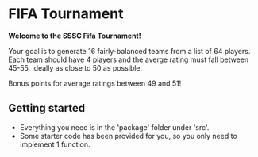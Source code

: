 # FIFA Tournament

**Welcome to the SSSC Fifa Tournament!**

Your goal is to generate 16 fairly-balanced teams from a list of 64 players. Each team should have 4 players and the averge rating must fall between 45-55, ideally as close to 50 as possible. 

Bonus points for average ratings between 49 and 51!


## Getting started

- Everything you need is in the 'package' folder under 'src'. 
- Some starter code has been provided for you, so you only need to implement 1 function. 
